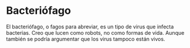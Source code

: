 # Bacteriófago

El bacteriófago, o fagos para abreviar, es un tipo de virus que infecta
bacterias. Creo que lucen como robots, no como formas de vida. Aunque también se
podría argumentar que los virus tampoco están vivos.
